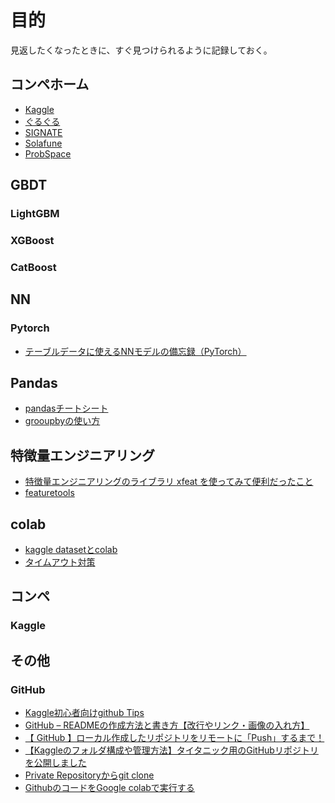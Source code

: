 # 目的
見返したくなったときに、すぐ見つけられるように記録しておく。

## コンペホーム
- [Kaggle](https://www.kaggle.com/)
- [ぐるぐる](https://www.guruguru.science/competitions)
- [SIGNATE](https://signate.jp/)
- [Solafune](https://solafune.com/#/)
- [ProbSpace](https://prob.space/)

## GBDT

### LightGBM

### XGBoost

### CatBoost


## NN

### Pytorch
- [テーブルデータに使えるNNモデルの備忘録（PyTorch）](https://qiita.com/hirune924/items/82fccd08865f7467339d)

## Pandas
- [pandasチートシート](https://qiita.com/tanemaki/items/2ed05e258ef4c9e6caac)
- [grooupbyの使い方](https://qiita.com/propella/items/a9a32b878c77222630ae)


## 特徴量エンジニアリング
- [特徴量エンジニアリングのライブラリ xfeat を使ってみて便利だったこと](https://acro-engineer.hatenablog.com/entry/2020/12/15/120000#6-Aggregation-%E3%81%8C%E7%B0%A1%E5%8D%98%E3%81%AB%E3%81%A7%E3%81%8D%E3%82%8B)
- [featuretools](https://qiita.com/kazuki_hayakawa/items/162cc36fbbc9440c0645)


## colab
- [kaggle datasetとcolab](https://qiita.com/fam_taro/items/eb9bae0b82248f9abd28)
- [タイムアウト対策](https://stackoverflow.com/questions/57113226/how-to-prevent-google-colab-from-disconnecting)


## コンペ

### Kaggle


## その他

### GitHub
- [Kaggle初心者向けgithub Tips](https://qiita.com/ssl_ds_sps/items/bd7a4337f7054c4a1bd2)
- [GitHub – READMEの作成方法と書き方【改行やリンク・画像の入れ方】](https://howpon.com/8334#README)
- [【 GitHub 】ローカル作成したリポジトリをリモートに「Push」するまで！](https://qiita.com/Futo_Horio/items/4d669f695680bc13d5fa)
- [【Kaggleのフォルダ構成や管理方法】タイタニック用のGitHubリポジトリを公開しました](https://upura.hatenablog.com/entry/2018/12/28/225234)
- [Private Repositoryからgit clone](https://github.community/t/clone-private-repo/1371/2)
- [GithubのコードをGoogle colabで実行する](https://qiita.com/Radley/items/b56a651797147c2592e6)

###
